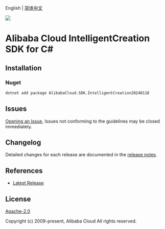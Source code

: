 English | [简体中文](README-CN.md)

![](https://aliyunsdk-pages.alicdn.com/icons/AlibabaCloud.svg)

# Alibaba Cloud IntelligentCreation SDK for C#

## Installation

### Nuget

```bash
dotnet add package AlibabaCloud.SDK.IntelligentCreation20240118
```

## Issues

[Opening an Issue](https://github.com/aliyun/alibabacloud-csharp-sdk/issues/new), Issues not conforming to the guidelines may be closed immediately.

## Changelog

Detailed changes for each release are documented in the [release notes](./ChangeLog.md).

## References

* [Latest Release](https://github.com/aliyun/alibabacloud-csharp-sdk/)

## License

[Apache-2.0](http://www.apache.org/licenses/LICENSE-2.0)

Copyright (c) 2009-present, Alibaba Cloud All rights reserved.
